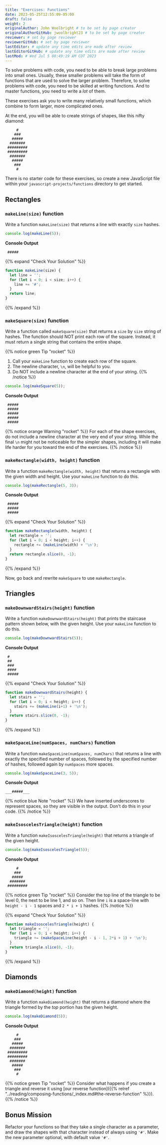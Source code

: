 ```yaml
---
title: "Exercises: Functions"
date: 2023-05-25T12:55:09-05:00
draft: false
weight: 2
originalAuthor: John Woolbright # to be set by page creator
originalAuthorGitHub: jwoolbright23 # to be set by page creator
reviewer: # set by page reviewer
reviewerGitHub: # set by page reviewer
lastEditor: # update any time edits are made after review
lastEditorGitHub: # update any time edits are made after review
lastMod: # Wed Jul 5 08:49:19 AM CDT 2023
---
```


To solve problems with code, you need to be able to break large
problems into small ones. Usually, these smaller problems will take the form of
functions that are used to solve the larger problem. Therefore, to solve problems with code, 
you need to be skilled at writing functions. And to master
functions, you need to write a *lot* of them.

These exercises ask you to write many relatively small functions, which
combine to form larger, more complicated ones.

At the end, you will be able to create strings of shapes, like this nifty
diamond:

```console
     #
    ###
   #####
  #######
 #########
 #########
  #######
   #####
    ###
     #
```

There is no starter code for these exercises, so create a new JavaScript file within your `javascript-projects/functions` directory to get started.

## Rectangles

### `makeLine(size)` function

Write a function `makeLine(size)` that returns a line with exactly `size` hashes.

```javascript
console.log(makeLine(5));
```

**Console Output**

```console
 #####
```

{{% expand "Check Your Solution" %}}
```javascript
function makeLine(size) {
  let line = '';
  for (let i = 0; i < size; i++) {
    line += '#';
  }
  return line;
}
```
{{% /expand %}}

### `makeSquare(size)` function

Write a function called `makeSquare(size)` that returns a `size` by `size` string of hashes. The function should NOT print each row of the square. Instead, it must return a single string that contains the entire shape.

{{% notice green Tip "rocket" %}}
1. Call your `makeLine` function to create each row of the square.
1. The newline character, `\n`, will be helpful to you.
1. Do NOT include a newline character at the end of your string.
{{% /notice %}}
   
```javascript
console.log(makeSquare(5));
```

**Console Output**

```console
 #####
 #####
 #####
 #####
 #####
```

{{% notice orange Warning "rocket" %}}
For each of the shape exercises, do not include a newline character at the very end of your string. While the final `\n` might not be
noticeable for the simpler shapes, including it will make life harder for you toward the end of the exercises.
{{% /notice %}}

### `makeRectangle(width, height)` function

Write a function `makeRectangle(width, height)` that returns a rectangle with the given width and height. Use your `makeLine` function to do this.

```javascript
console.log(makeRectangle(5, 3));
```

**Console Output**

```console
 #####
 #####
 #####
```

{{% expand "Check Your Solution" %}}
```javascript
function makeRectangle(width, height) {
  let rectangle = '';
  for (let i = 0; i < height; i++) {
    rectangle += (makeLine(width) + '\n');
  }
  return rectangle.slice(0, -1);
}
```
{{% /expand %}} 

Now, go back and rewrite `makeSquare` to use `makeRectangle`.

## Triangles

### `makeDownwardStairs(height)` function

Write a function `makeDownwardStairs(height)` that prints the staircase pattern shown below, with the given height. Use your `makeLine` function to do this.

```javascript
console.log(makeDownwardStairs(5));
```

**Console Output**

```console
 #
 ##
 ###
 ####
 #####
```

{{% expand "Check Your Solution" %}}
```javascript
function makeDownwardStairs(height) {
  let stairs = '';
  for (let i = 0; i < height; i++) {
    stairs += (makeLine(i+1) + '\n');
  }
  return stairs.slice(0, -1);
}
```
{{% /expand %}}

### `makeSpaceLine(numSpaces, numChars)` function

Write a function `makeSpaceLine(numSpaces, numChars)` that returns a line with exactly the specified number of spaces, followed by the specified number of hashes, followed again by `numSpaces` more spaces.

```javascript
console.log(makeSpaceLine(3, 5));
```

**Console Output**

```console
___#####___
```

{{% notice blue Note "rocket" %}}
We have inserted underscores to represent spaces, so they are visible in the output. Don't do this in your code.
{{% /notice %}}

### `makeIsoscelesTriangle(height)` function

Write a function `makeIsoscelesTriangle(height)` that returns a triangle of the given height.

```javascript
console.log(makeIsoscelesTriangle(5));
```

**Console Output**

```console
     #
    ###
   #####
  #######
 #########
```

{{% notice green Tip "rocket" %}}
Consider the top line of the triangle to be level 0, the next to be line 1, and so on. Then line `i` is a space-line with `height - i - 1` spaces and `2 * i + 1` hashes.
{{% /notice %}}

{{% expand "Check Your Solution" %}}
```javascript
function makeIsoscelesTriangle(height) {
  let triangle = '';
  for (let i = 0; i < height; i++) {
    triangle += (makeSpaceLine(height - i - 1, 2*i + 1) + '\n');
  }
  return triangle.slice(0, -1);
}
```
{{% /expand %}}

## Diamonds

### `makeDiamond(height)` function

Write a function `makeDiamond(height)` that returns a diamond where the triangle formed by the *top* portion has the given height.

```javascript
console.log(makeDiamond(5));
```

**Console Output**

```console
     #
    ###
   #####
  #######
 #########
 #########
  #######
   #####
    ###
     #
```

{{% notice green Tip "rocket" %}}
Consider what happens if you create a triangle and reverse it using [our reverse function]({{% relref "../reading/composing-functions/_index.md#the-reverse-function" %}}).
{{% /notice %}}

## Bonus Mission

Refactor your functions so that they take a single character as a parameter, and draw the shapes with that character instead of always using `'#'`. Make the new parameter optional, with default value `'#'`.